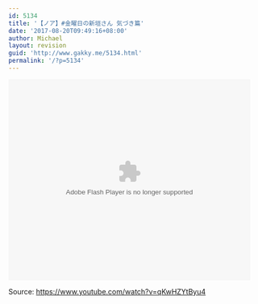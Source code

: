 ```yaml
---
id: 5134
title: '【ノア】#金曜日の新垣さん 気づき篇'
date: '2017-08-20T09:49:16+08:00'
author: Michael
layout: revision
guid: 'http://www.gakky.me/5134.html'
permalink: '/?p=5134'
---
```


<embed align="middle" height="400" src="http://player.youku.com/player.php/sid/XMjk4MDg4MDU3Ng==/v.swf" type="application/x-shockwave-flash" width="480"></embed>

Source: <https://www.youtube.com/watch?v=qKwHZYtByu4>